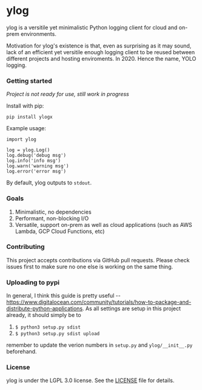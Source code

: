 # ylog
ylog is a versitile yet minimalistic Python logging client for cloud and 
on-prem environments.

Motivation for ylog's existence is that, even as surprising as it may sound,
lack of an efficient yet versitile enough logging client to be reused between
different projects and hosting enviroments.
In 2020. Hence the name, YOLO logging. 

### Getting started
*Project is not ready for use, still work in progress*

Install with pip:
```
pip install ylogx
```

Example usage:
```
import ylog

log = ylog.Log()
log.debug('debug msg')
log.info('info msg')
log.warn('warning msg')
log.error('error msg')
```

By default, ylog outputs to `stdout`.

### Goals
1. Minimalistic, no dependencies
2. Performant, non-blocking I/O
3. Versatile, support on-prem as well as cloud applications (such as AWS
   Lambda, GCP Cloud Functions, etc)

### Contributing
This project accepts contributions via GitHub pull requests. Please check issues
first to make sure no one else is working on the same thing.

### Uploading to pypi
In general,  I think this guide is pretty useful --
https://www.digitalocean.com/community/tutorials/how-to-package-and-distribute-python-applications.
As all settings are setup in this project already, it should simply be to

  1. `$ python3 setup.py sdist`
  2. `$ python3 setup.py sdist upload`

remember to update the verion numbers in `setup.py` and `ylog/__init__.py` 
beforehand.

### License
ylog is under the LGPL 3.0 license. See the [LICENSE](LICENSE) file for details.
